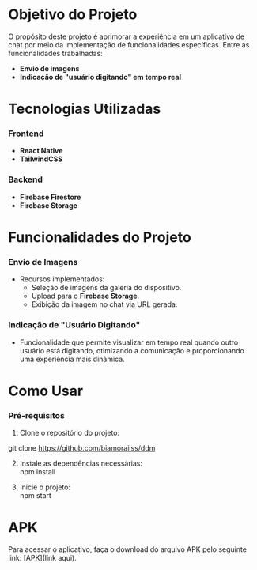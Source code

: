 # Objetivo do Projeto

O propósito deste projeto é aprimorar a experiência em um aplicativo de chat por meio da implementação de funcionalidades específicas. Entre as funcionalidades trabalhadas:  
- **Envio de imagens**  
- **Indicação de "usuário digitando" em tempo real**

# Tecnologias Utilizadas
### Frontend  
- **React Native**  
- **TailwindCSS**   

### Backend  
- **Firebase Firestore**  
- **Firebase Storage**  

# Funcionalidades do Projeto

### Envio de Imagens  
- Recursos implementados:  
  - Seleção de imagens da galeria do dispositivo.  
  - Upload para o **Firebase Storage**.  
  - Exibição da imagem no chat via URL gerada.

### Indicação de "Usuário Digitando"  
- Funcionalidade que permite visualizar em tempo real quando outro usuário está digitando, otimizando a comunicação e proporcionando uma experiência mais dinâmica.  

# Como Usar

### Pré-requisitos  
1. Clone o repositório do projeto:  

  git clone https://github.com/biamoraiiss/ddm

2. Instale as dependências necessárias:  
  npm install

3. Inicie o projeto:  
   npm start

# APK  
Para acessar o aplicativo, faça o download do arquivo APK pelo seguinte link: [APK](link aqui).